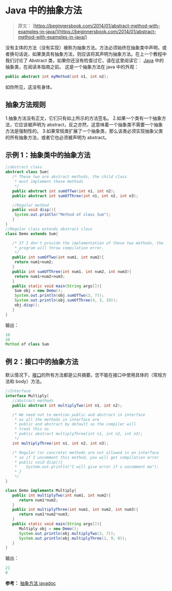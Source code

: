 # Java 中的抽象方法

> 原文： [https://beginnersbook.com/2014/01/abstract-method-with-examples-in-java/](https://beginnersbook.com/2014/01/abstract-method-with-examples-in-java/)

没有主体的方法（没有实现）被称为抽象方法。方法必须始终在抽象类中声明，或者换句话说，如果类具有抽象方法，则应该将其声明为抽象方法。在上一个教程中我们讨论了 Abstract 类，如果你还没有检查过它，请在这里阅读它： [Java](https://beginnersbook.com/2013/05/java-abstract-class-method/) 中的抽象类，在阅读本指南之前。
这是一个抽象方法在 java 中的外观：

```java
public abstract int myMethod(int n1, int n2);
```

如你所见，这没有身体。

## 抽象方法规则

1.抽象方法没有正文，它们只有如上所示的方法签名。
2.如果一个类有一个抽象方法，它应该被声明为 abstract，反之亦然，这意味着一个抽象类不需要一个抽象方法是强制性的。
3.如果常规类扩展了一个抽象类，那么该类必须实现抽象父类的所有抽象方法，或者它也必须被声明为 abstract。

## 示例 1：抽象类中的抽象方法

```java
//abstract class
abstract class Sum{
   /* These two are abstract methods, the child class
    * must implement these methods
    */
   public abstract int sumOfTwo(int n1, int n2);
   public abstract int sumOfThree(int n1, int n2, int n3);

   //Regular method 
   public void disp(){
	System.out.println("Method of class Sum");
   }
}
//Regular class extends abstract class
class Demo extends Sum{

   /* If I don't provide the implementation of these two methods, the
    * program will throw compilation error.
    */
   public int sumOfTwo(int num1, int num2){
	return num1+num2;
   }
   public int sumOfThree(int num1, int num2, int num3){
	return num1+num2+num3;
   }
   public static void main(String args[]){
	Sum obj = new Demo();
	System.out.println(obj.sumOfTwo(3, 7));
	System.out.println(obj.sumOfThree(4, 3, 19));
	obj.disp();
   }
}

```

输出：

```java
10
26
Method of class Sum
```

## 例 2：接口中的抽象方法

默认情况下，[接口](https://beginnersbook.com/2013/05/java-interface/)的所有方法都是公共摘要。您不能在接口中使用具体的（常规方法和 body）方法。

```java
//Interface
interface Multiply{
   //abstract methods
   public abstract int multiplyTwo(int n1, int n2);

   /* We need not to mention public and abstract in interface
    * as all the methods in interface are 
    * public and abstract by default so the compiler will
    * treat this as 
    * public abstract multiplyThree(int n1, int n2, int n3);
    */
   int multiplyThree(int n1, int n2, int n3);

   /* Regular (or concrete) methods are not allowed in an interface
    * so if I uncomment this method, you will get compilation error
    * public void disp(){
    *    System.out.println("I will give error if u uncomment me");
    * }
    */
}

class Demo implements Multiply{
   public int multiplyTwo(int num1, int num2){
      return num1*num2;
   }
   public int multiplyThree(int num1, int num2, int num3){
      return num1*num2*num3;
   }
   public static void main(String args[]){
      Multiply obj = new Demo();
      System.out.println(obj.multiplyTwo(3, 7));
      System.out.println(obj.multiplyThree(1, 9, 0));
   }
}

```

输出：

```java
21
0
```

**参考：**
[抽象方法 javadoc](https://docs.oracle.com/javase/tutorial/java/IandI/abstract.html)
